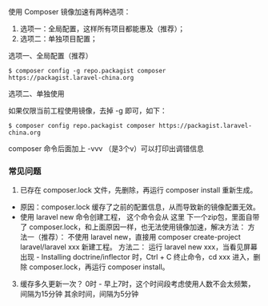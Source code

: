 使用 Composer 镜像加速有两种选项：
1. 选项一：全局配置，这样所有项目都能惠及（推荐）；
2. 选项二：单独项目配置；

选项一、全局配置（推荐）

```
$ composer config -g repo.packagist composer https://packagist.laravel-china.org
```
选项二、单独使用

如果仅限当前工程使用镜像，去掉 -g 即可，如下：

```
$ composer config repo.packagist composer https://packagist.laravel-china.org
```
composer 命令后面加上 -vvv （是3个v）可以打印出调错信息

### 常见问题
1. 已存在 composer.lock 文件，先删除，再运行 composer install 重新生成。
* 原因：composer.lock 缓存了之前的配置信息，从而导致新的镜像配置无效。
* 使用 laravel new 命令创建工程， 这个命令会从 这里 下一个zip包，里面自带了 composer.lock，和上面原因一样，也无法使用镜像加速，解决方法：
  方法一（推荐）：
  不使用 laravel new，直接用 composer create-project laravel/laravel xxx 新建工程。
  方法二：
  运行 laravel new xxx，当看见屏幕出现 - Installing doctrine/inflector 时，Ctrl + C 终止命令，cd xxx 进入，删除 composer.lock，再运行 composer install。
3. 缓存多久更新一次？
   0时 - 早上7时，这个时间段考虑使用人数不会太频繁，间隔为15分钟
   其余时间，间隔为5分钟


